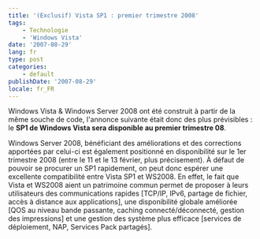 ```yaml
---
title: '(Exclusif) Vista SP1 : premier trimestre 2008'
tags:
    - Technologie
    - 'Windows Vista'
date: '2007-08-29'
lang: fr
type: post
categories:
    - default
publishDate: '2007-08-29'
locale: fr_FR
---
```


Windows Vista &amp; Windows Server 2008 ont été construit à partir de la même souche de code, l'annonce suivante était donc des plus prévisibles&nbsp;: le **SP1 de Windows Vista sera disponible au premier trimestre 08**.

<!-- more -->

Windows Server 2008, bénéficiant des améliorations et des corrections apportées par celui-ci est également positionné en disponibilité sur le 1er trimestre 2008 (entre le 11 et le 13 février, plus précisement). À défaut de pouvoir se procurer un SP1 rapidement, on peut donc espérer une excellente compatibilité entre Vista SP1 et WS2008\. En effet, le fait que Vista et WS2008 aient un patrimoine commun permet de proposer à leurs utilisateurs des communications rapides [TCP/IP, IPv6, partage de fichier, accès à distance aux applications], une disponibilité globale améliorée [QOS au niveau bande passante, caching connecté/déconnecté, gestion des impressions] et une gestion des système plus efficace [services de déploiement, NAP, Services Pack partagés].